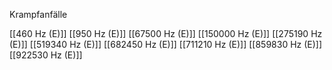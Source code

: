 Krampfanfälle

[[460 Hz (E)]]
[[950 Hz (E)]]
[[67500 Hz (E)]]
[[150000 Hz (E)]]
[[275190 Hz (E)]]
[[519340 Hz (E)]]
[[682450 Hz (E)]]
[[711210 Hz (E)]]
[[859830 Hz (E)]]
[[922530 Hz (E)]]